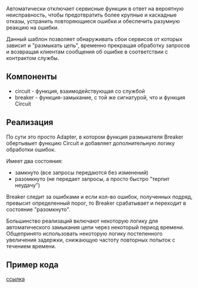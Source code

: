 Автоматически отключает сервисные функции в ответ на вероятную неисправность, чтобы предотвратить более крупные и каскадные отказы, устранить повторяющиеся ошибки и обеспечить разумную реакцию на ошибки. 

Данный шаблон позволяет обнаруживать сбои сервисов от которых зависит и "размыкать цепь", временно прекращая обработку запросов и возвращая клиентам сообщения об ошибке в соответствии с контрактом службы.

## Компоненты 

- circuit - функция, взаимодействующая со службой
- breaker - функция-замыкание, с той же сигнатурой, что и функция Circuit 

## Реализация

По сути это просто Adapter, в котором функция размыкателя Breaker обертывыет функцию Circuit и добавляет дополнительную логику обработки ошибок. 

Имеет два состояния: 
- замкнуто (все запросы передаются без изменений)
- разомкнуто (не передает запросы, а просто быстро "терпит неудачу")

Breaker следит за ошибками и если кол-во ошибок, полученных подряд, превысит определенный порог, то Breaker срабатывает и переходит в состояние "разомкнуто". 

Большинство реализаций включают некоторую логику для автоматического замыкания цепи через некоторый период времени. Общепринято использовать некоторую логику постепенного увеличения задержки, снижающую частоту повторных попыток с течением времени. 

## Пример кода

[ссылка](https://github.com/Isotere/awesome-dev-book/blob/master/code/go_lang/software_tpls/circuit_breaker/main.go)

